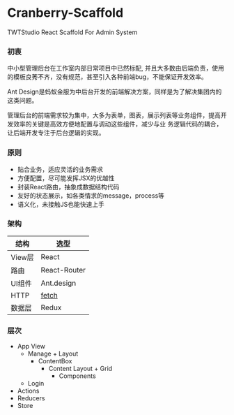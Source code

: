 # Cranberry-Scaffold

TWTStudio React Scaffold For Admin System

### 初衷
  
  中小型管理后台在工作室内部日常项目中已然标配, 并且大多数由后端负责，使用的模板良莠不齐，没有规范，甚至引入各种前端bug，不能保证开发效率。
  
  Ant Design是蚂蚁金服为中后台开发的前端解决方案，同样是为了解决集团内的这类问题。
  
  管理后台的前端需求较为集中，大多为表单，图表，展示列表等业务组件，提高开发效率的关键是高效方便地配置与调动这些组件，减少与业
务逻辑代码的耦合，让后端开发专注于后台逻辑的实现。

### 原则
- 贴合业务，适应灵活的业务需求
- 方便配置，尽可能发挥JSX的优越性
- 封装React路由，抽象成数据结构代码
- 友好的状态展示，如各类情求的message，process等
- 语义化，未接触JS也能快速上手

### 架构
|结构|选型|
|---|---|
|View层|React|
|路由|React-Router|
|UI组件|Ant.design|
|HTTP|[fetch](https://github.com/github/fetch)|
|数据层|Redux|

### 层次
- App View
  - Manage + Layout
	  - ContentBox
		  - Content Layout + Grid
			  - Components
  - Login
- Actions
- Reducers
- Store